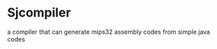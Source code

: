Sjcompiler
==================

a compiler that can generate mips32 assembly codes from simple java codes

